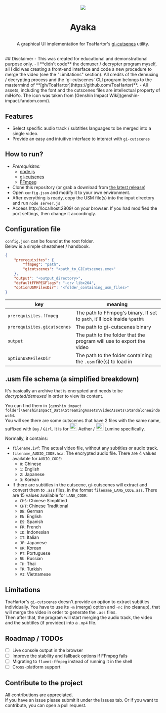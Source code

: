 <p align="center">
    <img src="https://raw.githubusercontent.com/azurenekowo/ayaka/main/resources/favicon.ico">
</p>   

# <p align="center">Ayaka</p>   
<p align="center">A graphical UI implementation for ToaHartor's <a href="https://github.com/ToaHartor/GI-cutscenes/">gi-cutsenes</a> utility.</p>   
<br>
## Disclaimer    
- This was created for educational and demonstrational purpose only.    
- I **didn't code** the demuxer / decrypter program myself, all I did was creating a front-end interface and code a new procedure to merge the video (see the "Limitations" section). All credits of the demuxing / decrypting process and the `gi-cutscenes` CLI program belongs to the mastermind of **[gh/ToaHartor](https://github.com/ToaHartor)**.    
- All assets, including the font and the cutscenes files are intellectual property of miHoYo. The icon was taken from [Genshin Impact Wiki](genshin-impact.fandom.com/).  

## Features
- Select specific audio track / subtitles languages to be merged into a single video.  
- Provide an easy and intuitive interface to interact with `gi-cutscenes`   

## How to run?
- *Prerequisites:*
    + [node.js](https://nodejs.org/en/download)
    + [gi-cutsenes](https://github.com/ToaHartor/GI-cutscenes/)
    + [FFmpeg](https://ffmpeg.org/download.html)  
- Clone this repository (or grab a download from [the latest release](https://github.com/azurenekowo/ayaka/releases/latest  ))   
- Open `config.json` and modify it to your own environment.  
- After everything is ready, copy the USM file(s) into the input directory and run `node server.js`  
- Access http://localhost:2809/ on your browser. If you had modified the port settings, then change it accordingly.  

## Configuration file
`config.json` can be found at the root folder.   
Below is a simple cheatsheet / handbook.
```json
{
    "prerequisites": {
        "ffmpeg": "path",
        "gicutscenes": "<path_to_GICutscenes.exe>"
    },
    "output": "<output_directory>",
    "defaultFFMPEGFlags": "-c:v libx264",
    "optionUSMFilesDir": "<folder_containing_usm_files>"
}
```

| key  | meaning |
| ------------- | ------------- |
| `prerequisites.ffmpeg`  | The path to FFmpeg's binary. If set to  `path`, it'll look inside `%path%` |
| `prerequisites.gicutscenes`  | The path to gi-cutscenes binary |
| `output`  | The path to the folder that the program will use to export the video |
| `optionUSMFilesDir`  | The path to the folder containing the `.usm` file(s) to load in |

## .usm file schema (a simplified breakdown)
It's basically an archive that is encrypted and needs to be *decrypted/demuxed* in order to view its content.  

You can find them in `[genshin impact folder]\GenshinImpact_Data\StreamingAssets\VideoAssets\StandaloneWindows64`.   
You will see there are some cutscenes that have 2 files with the same name, suffixed with `Boy` / `Girl`. It is for <img style="width: 24px; height: 24px" src="https://static.wikia.nocookie.net/gensin-impact/images/a/a5/Aether_Icon.png"> Aether / <img style="width: 24px; height: 24px" src="https://static.wikia.nocookie.net/gensin-impact/images/9/9c/Lumine_Icon.png"> Lumine specifically.

Normally, it contains:  
- `filename.ivf`: The actual video file, without any subtitles or audio track.
- `filename_AUDIO_CODE.hca`: The encrypted audio file. There are 4 values available for `AUDIO_CODE`:   
    + `0`: Chinese  
    + `1`: English  
    + `2`: Japanese  
    + `3`: Korean
- If there are subtitles in the cutscene, gi-cutscenes will extract and convert them to `.ass` files, in the format `filename_LANG_CODE.ass`. There are 15 values available for `LANG_CODE`:   
    + `CHS`: Chinese Simplified 
    + `CHT`: Chinese Traditional
    + `DE`: German
    + `EN`: English
    + `ES`: Spanish
    + `FR`: French
    + `ID`: Indonesian
    + `IT`: Italian
    + `JP`: Japanese
    + `KR`: Korean
    + `PT`: Portuguese
    + `RU`: Russian
    + `TH`: Thai
    + `TR`: Turkish
    + `VI`: Vietnamese

## Limitations
ToaHartor's `gi-cutscenes` doesn't provide an option to extract subtitles individually. You have to use its `-m` (merge) option and `-nc` (no cleanup), that will merge the video in order to generate the `.ass` files.  
Then after that, the program will start merging the audio track, the video and the subtitles (if provided) into a `.mp4` file. 

## Roadmap / TODOs
- [ ] Live console output in the browser
- [ ] Improve the stability and fallback options if FFmpeg fails
- [ ] Migrating to `fluent-ffmpeg` instead of running it in the shell 
- [ ] Cross-platform support 

## Contribute to the project  
All contributions are appreciated.   
If you have an issue please submit it under the Issues tab. Or if you want to contribute, you can open a pull request.
